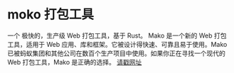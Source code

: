 
# moko 打包工具
一个 极快的，生产级
Web 打包工具，基于 Rust。
Mako 是一个新的 Web 打包工具，适用于 Web 应用、库和框架。它被设计得快速、可靠且易于使用。Mako 已被蚂蚁集团和其他公司在数百个生产项目中使用。如果你正在寻找一个现代的 Web 打包工具，Mako 是正确的选择。
[请戳网址](https://makojs.dev/zh-CN/)

